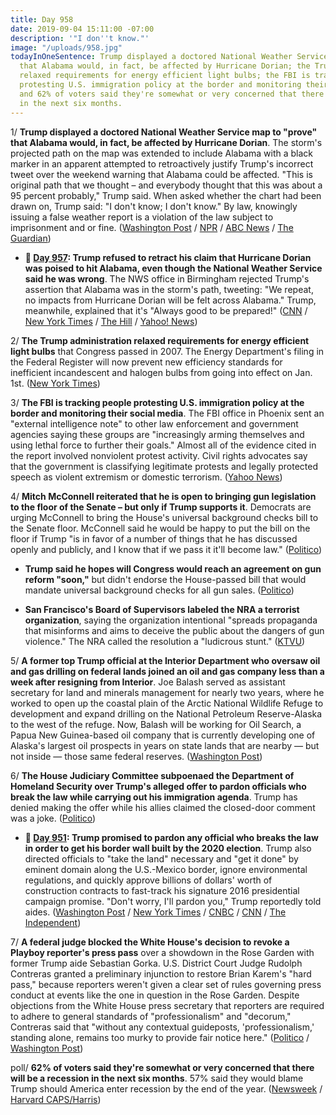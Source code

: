 ```yaml
---
title: Day 958
date: 2019-09-04 15:11:00 -07:00
description: '"I don''t know."'
image: "/uploads/958.jpg"
todayInOneSentence: Trump displayed a doctored National Weather Service map to "prove"
  that Alabama would, in fact, be affected by Hurricane Dorian; the Trump administration
  relaxed requirements for energy efficient light bulbs; the FBI is tracking people
  protesting U.S. immigration policy at the border and monitoring their social media;
  and 62% of voters said they're somewhat or very concerned that there will be a recession
  in the next six months.
---
```


1/ **Trump displayed a doctored National Weather Service map to "prove" that Alabama would, in fact, be affected by Hurricane Dorian**. The storm's projected path on the map was extended to include Alabama with a black marker in an apparent attempted to retroactively justify Trump's incorrect tweet over the weekend warning that Alabama could be affected. "This is original path that we thought – and everybody thought that this was about a 95 percent probably," Trump said. When asked whether the chart had been drawn on, Trump said: "I don't know; I don't know." By law, knowingly issuing a false weather report is a violation of the law subject to imprisonment and or fine. ([Washington Post](https://www.washingtonpost.com/weather/2019/09/04/president-trump-shows-doctored-hurricane-chart-was-it-cover-up-alabama-twitter-flub/) / [NPR](https://www.npr.org/2019/09/04/757586936/trump-displays-altered-map-of-hurricane-dorians-path-to-include-alabama) / [ABC News](https://abcnews.go.com/Politics/map-flap-trump-displays-altered-weather-map-showing/story?id=65384094) / [The Guardian](https://www.theguardian.com/world/2019/sep/04/trump-hurricane-dorian-alabama-sharpie-map))

* **📌 [Day 957](https://whatthefuckjusthappenedtoday.com/2019/09/03/day-957/): Trump refused to retract his claim that Hurricane Dorian was poised to hit Alabama, even though the National Weather Service said he was wrong**. The NWS office in Birmingham rejected Trump's assertion that Alabama was in the storm's path, tweeting: "We repeat, no impacts from Hurricane Dorian will be felt across Alabama." Trump, meanwhile, explained that it's "Always good to be prepared!" ([CNN](https://www.cnn.com/2019/09/02/politics/trump-hurricane-dorian-false-claims-alabama/index.html) / [New York Times](https://www.nytimes.com/2019/09/02/us/politics/trump-dorian.html) / [The Hill](https://thehill.com/homenews/administration/459656-trump-attacks-abc-over-report-on-his-hurricane-dorian-statements) / [Yahoo! News](https://news.yahoo.com/trump-insists-meteorologists-wrong-hurricane-105100591.html))

2/ **The Trump administration relaxed requirements for energy efficient light bulbs** that Congress passed in 2007. The Energy Department's filing in the Federal Register will now prevent new efficiency standards for inefficient incandescent and halogen bulbs from going into effect on Jan. 1st.  ([New York Times](https://www.nytimes.com/2019/09/04/climate/trump-light-bulb-rollback.html))

3/ **The FBI is tracking people protesting U.S. immigration policy at the border and monitoring their social media**. The FBI office in Phoenix sent an "external intelligence note" to other law enforcement and government agencies saying these groups are "increasingly arming themselves and using lethal force to further their goals." Almost all of the evidence cited in the report involved nonviolent protest activity. Civil rights advocates say that the government is classifying legitimate protests and legally protected speech as violent extremism or domestic terrorism. ([Yahoo News](https://news.yahoo.com/exclusive-document-reveals-the-fbi-is-tracking-border-protest-groups-as-extremist-organizations-170050594.html))

4/ **Mitch McConnell reiterated that he is open to bringing gun legislation to the floor of the Senate – but only if Trump supports it**. Democrats are urging McConnell to bring the House's universal background checks bill to the Senate floor. McConnell said he would be happy to put the bill on the floor if Trump "is in favor of a number of things that he has discussed openly and publicly, and I know that if we pass it it'll become law." ([Politico](https://www.politico.com/story/2019/09/03/mcconnell-guns-trump-senate-1479818))

* **Trump said he hopes will Congress would reach an agreement on gun reform "soon,"** but didn't endorse the House-passed bill that would mandate universal background checks for all gun sales. ([Politico](https://www.politico.com/story/2019/09/04/trump-gun-control-1481315))

* **San Francisco's Board of Supervisors labeled the NRA a terrorist organization**, saying the organization intentional "spreads propaganda that misinforms and aims to deceive the public about the dangers of gun violence." The NRA called the resolution a "ludicrous stunt." ([KTVU](http://www.ktvu.com/news/ktvu-local-news/san-francisco-board-of-supervisors-designates-nra-domestic-terrorist-organization))

5/ **A former top Trump official at the Interior Department who oversaw oil and gas drilling on federal lands joined an oil and gas company less than a week after resigning from Interior**. Joe Balash served as assistant secretary for land and minerals management for nearly two years, where he worked to open up the coastal plain of the Arctic National Wildlife Refuge to development and expand drilling on the National Petroleum Reserve-Alaska to the west of the refuge. Now, Balash will be working for Oil Search, a Papua New Guinea-based oil company that is currently developing one of Alaska's largest oil prospects in years on state lands that are nearby — but not inside — those same federal reserves. ([Washington Post](https://www.washingtonpost.com/climate-environment/2019/09/04/top-interior-official-who-pushed-expand-drilling-alaska-join-oil-company-there/))

6/ **The House Judiciary Committee subpoenaed the Department of Homeland Security over Trump's alleged offer to pardon officials who break the law while carrying out his immigration agenda**. Trump has denied making the offer while his allies claimed the closed-door comment was a joke. ([Politico](https://www.politico.com/story/2019/09/04/judiciary-panel-issues-subpoena-on-trumps-alleged-offer-to-pardon-dhs-officials-1481317))

* **📌 [Day 951](https://whatthefuckjusthappenedtoday.com/2019/08/28/day-951/#2-trump-promised-to-pardon-any-offic): Trump promised to pardon any official who breaks the law in order to get his border wall built by the 2020 election**. Trump also directed officials to "take the land" necessary and "get it done" by eminent domain along the U.S.-Mexico border, ignore environmental regulations, and quickly approve billions of dollars' worth of construction contracts to fast-track his signature 2016 presidential campaign promise. "Don't worry, I'll pardon you," Trump reportedly told aides. ([Washington Post](https://www.washingtonpost.com/immigration/take-the-land-president-trump-wants-a-border-wall-he-wants-it-black-and-he-wants-it-by-election-day/2019/08/27/37b80018-c821-11e9-a4f3-c081a126de70_story.html?noredirect=on) / [New York Times](https://www.nytimes.com/2019/08/28/us/politics/trump-border-wall.html) / [CNBC](https://www.cnbc.com/2019/08/28/trump-promised-pardons-to-get-border-wall-built-before-election-report.html) / [CNN](https://www.cnn.com/2019/08/28/politics/trump-border-wall-election-day/) / [The Independent](https://www.independent.co.uk/news/world/americas/us-politics/trump-news-live-tweets-today-tax-returns-deutsche-bank-mexico-wall-storm-dorian-a9081566.html#post-1172287259))

7/ **A federal judge blocked the White House's decision to revoke a Playboy reporter's press pass** over a showdown in the Rose Garden with former Trump aide Sebastian Gorka. U.S. District Court Judge Rudolph Contreras granted a preliminary injunction to restore Brian Karem's "hard pass," because reporters weren't given a clear set of rules governing press conduct at events like the one in question in the Rose Garden. Despite objections from the White House press secretary that reporters are required to adhere to general standards of "professionalism" and "decorum," Contreras said that "without any contextual guideposts, 'professionalism,' standing alone, remains too murky to provide fair notice here." ([Politico](https://www.politico.com/story/2019/09/03/judge-press-pass-brian-karem-1479990) / [Washington Post](https://www.washingtonpost.com/lifestyle/style/judge-orders-white-house-to-restore-press-pass-of-reporter-involved-in-confrontation/2019/09/03/7c661a44-cdf6-11e9-8c1c-7c8ee785b855_story.html?noredirect=on))

poll/ **62% of voters said they're somewhat or very concerned that there will be a recession in the next six months**. 57% said they would blame Trump should America enter recession by the end of the year. ([Newsweek](https://www.newsweek.com/trump-recession-voters-blame-poll-china-trade-war-1457568) / [Harvard CAPS/Harris](https://harvardharrispoll.com/wp-content/uploads/2019/09/HHP_August2019_Topline_RegisteredVoters.pdf))